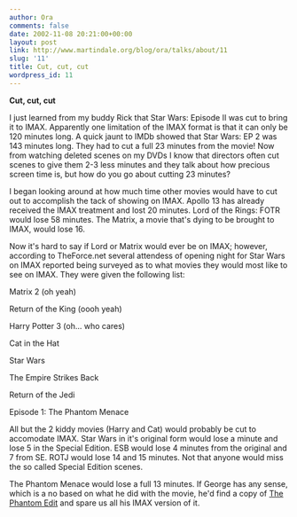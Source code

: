```yaml
---
author: Ora
comments: false
date: 2002-11-08 20:21:00+00:00
layout: post
link: http://www.martindale.org/blog/ora/talks/about/11
slug: '11'
title: Cut, cut, cut
wordpress_id: 11
---
```


**Cut, cut, cut**
  
I just learned from my buddy Rick that Star Wars: Episode II was cut to bring it to IMAX. Apparently one limitation of the IMAX format is that it can only be 120 minutes long. A quick jaunt to IMDb showed that Star Wars: EP 2 was 143 minutes long. They had to cut a full 23 minutes from the movie! Now from watching deleted scenes on my DVDs I know that directors often cut scenes to give them 2-3 less minutes and they talk about how precious screen time is, but how do you go about cutting 23 minutes?
  

  
I began looking around at how much time other movies would have to cut out to accomplish the tack of showing on IMAX. Apollo 13 has already received the IMAX treatment and lost 20 minutes. Lord of the Rings: FOTR would lose 58 minutes. The Matrix, a movie that's dying to be brought to IMAX, would lose 16.
  

  
Now it's hard to say if Lord or Matrix would ever be on IMAX; however, according to TheForce.net several attendess of opening night for Star Wars on IMAX reported being surveyed as to what movies they would most like to see on IMAX. They were given the following list:
  

  
Matrix 2 (oh yeah)
  
Return of the King (oooh yeah)
  
Harry Potter 3 (oh... who cares)
  
Cat in the Hat
  
Star Wars
  
The Empire Strikes Back
  
Return of the Jedi
  
Episode 1: The Phantom Menace
  

  
All but the 2 kiddy movies (Harry and Cat) would probably be cut to accomodate IMAX. Star Wars in it's original form would lose a minute and lose 5 in the Special Edition. ESB would lose 4 minutes from the original and 7 from SE. ROTJ would lose 14 and 15 minutes. Not that anyone would miss the so called Special Edition scenes.
  

  
The Phantom Menace would lose a full 13 minutes. If George has any sense, which is a no based on what he did with the movie, he'd find a copy of [The Phantom Edit](http://archive.salon.com/ent/movies/feature/2001/11/05/phantom_edit/) and spare us all his IMAX version of it.

